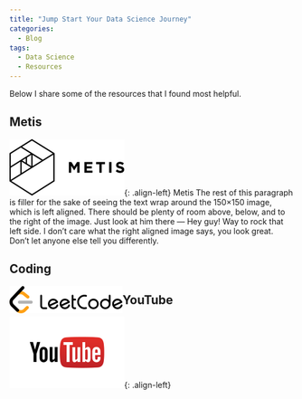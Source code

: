 ```yaml
---
title: "Jump Start Your Data Science Journey"
categories:
  - Blog
tags:
  - Data Science
  - Resources
---
```


Below I share some of the resources that I found most helpful.

## Metis
![image-left](/assets/images/metis.png){: .align-left} Metis The rest of this paragraph is filler for the sake of seeing the text wrap around the 150×150 image, which is left aligned. There should be plenty of room above, below, and to the right of the image. Just look at him there — Hey guy! Way to rock that left side. I don’t care what the right aligned image says, you look great. Don’t let anyone else tell you differently.

## Coding
[<img src="/assets/images/jump_start/leetcode.png" align="left">](https://leetcode.com/) 

## YouTube
![image-left](/assets/images/jump_start/youtube.png){: .align-left} 